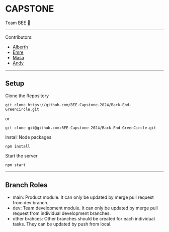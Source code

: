 # CAPSTONE 
Team BEE 🐝

---
Contributors:
- [Alberth](https://github.com/ALFAROSO)
- [Emre](https://github.com/eemraydin)
- [Masa](https://github.com/s1120258)
- [Andy](https://github.com/andysu1126)
---

## Setup

Clone the Repository
```
git clone https://github.com/BEE-Capstone-2024/Back-End-GreenCircle.git
```
or
```
git clone git@github.com:BEE-Capstone-2024/Back-End-GreenCircle.git
```

Install Node packages
```
npm install
```

Start the server

```
npm start
```

---

## Branch Roles
* main: Product module. It can only be updated by merge pull request from dev branch.
* dev: Team development module. It can only be updated by merge pull request from individual development branches.
* other brahces: Other branches should be created for each individual tasks. They can be updated by push from local.
